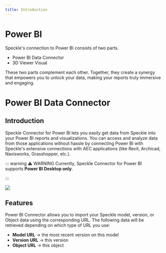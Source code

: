 ```yaml
---
title: Introduction
---
```


# Power BI

Speckle's connection to Power BI consists of two parts.

- Power BI Data Connector
- 3D Viewer Visual

These two parts complement each other. Together, they create a synergy that empowers you to unlock your data, making your reports truly immersive and engaging.

# Power BI Data Connector

## Introduction

Speckle Connector for Power BI lets you easily get data from Speckle into your Power BI reports and visualizations. You can access and analyze data from those applications without hassle by connecting Power BI with Speckle's extensive connections with AEC applications (like Revit, Archicad, Navisworks, Grasshopper, etc.).

::: warning ⚠️ WARNING
Currently, Speckle Connector for Power BI supports **Power BI Desktop only**.

:::

<img class="rounded-dropshadow" src= "./img-powerbi/0-powerbi-main.png">

## Features

Power BI Connector allows you to import your Speckle model, version, or Object data using the corresponding URL. The following data will be retrieved depending on which type of URL you use:

- **Model URL** -> the most recent version on this model
- **Version URL** -> this version
- **Object URL** -> this object
